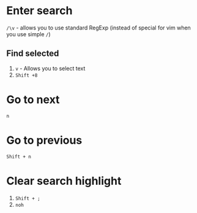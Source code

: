 #                  Enter search

`/\v` - allows you to use standard RegExp (instead of special for vim when you use simple `/`)

##                 Find selected

1. `v` - Allows you to select text
2. `Shift +8`

#                  Go to next

`n`

#                  Go to previous

`Shift + n`

#                  Clear search highlight

1. `Shift + ;`
2. `noh`